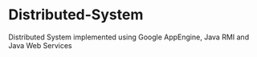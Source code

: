# Distributed-System
Distributed System implemented using Google AppEngine, Java RMI and Java Web Services
